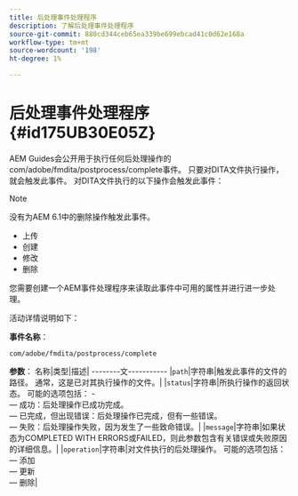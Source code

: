 ```yaml
---
title: 后处理事件处理程序
description: 了解后处理事件处理程序
source-git-commit: 880cd344ceb65ea339be699ebcad41c0d62e168a
workflow-type: tm+mt
source-wordcount: '198'
ht-degree: 1%

---
```


# 后处理事件处理程序 {#id175UB30E05Z}

AEM Guides会公开用于执行任何后处理操作的com/adobe/fmdita/postprocess/complete事件。 只要对DITA文件执行操作，就会触发此事件。 对DITA文件执行的以下操作会触发此事件：

>[!NOTE]
>
> 没有为AEM 6.1中的删除操作触发此事件。

- 上传
- 创建
- 修改
- 删除

您需要创建一个AEM事件处理程序来读取此事件中可用的属性并进行进一步处理。

活动详情说明如下：

**事件名称**：

```
com/adobe/fmdita/postprocess/complete 
```

**参数**： 名称|类型|描述| --------文----------- |`path`|字符串|触发此事件的文件的路径。 通常，这是已对其执行操作的文件。| |`status`|字符串|所执行操作的返回状态。 可能的选项包括： - <br> — 成功：后处理操作已成功完成。 <br> — 已完成，但出现错误：后处理操作已完成，但有一些错误。 <br> — 失败：后处理操作失败，因为发生了一些致命错误。| |`message`|字符串|如果状态为COMPLETED WITH ERRORS或FAILED，则此参数包含有关错误或失败原因的详细信息。| |`operation`|字符串|对文件执行的后处理操作。 可能的选项包括：<br> — 添加 <br> — 更新 <br> — 删除|
